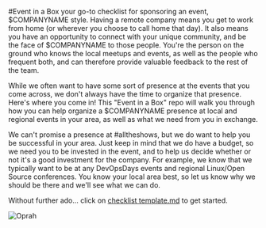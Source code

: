 #Event in a Box
your go-to checklist for sponsoring an event, $COMPANYNAME style.
Having a remote company means you get to work from home (or wherever you choose to call home that day). It also means you have an opportunity to connect with your unique community, and be the face of $COMPANYNAME to those people. You're the person on the ground who knows the local meetups and events, as well as the people who frequent both, and can therefore provide valuable feedback to the rest of the team.

While we often want to have some sort of presence at the events that you come across, we don't always have the time to organize that presence. Here's where you come in! This "Event in a Box" repo will walk you through how you can help organize a $COMPANYNAME presence at local and regional events in your area, as well as what we need from you in exchange.

We can't promise a presence at #alltheshows, but we do want to help you be successful in your area. Just keep in mind that we do have a budget, so we need you to be invested in the event, and to help us decide whether or not it's a good investment for the company. For example, we know that we typically want to be at any DevOpsDays events and regional Linux/Open Source conferences. You know your local area best, so let us know why we should be there and we'll see what we can do.

Without further ado... click on [checklist template.md](https://github.com/mary-grace/event-in-a-box/blob/master/checklist-template.md) to get started.

![Oprah](http://cdn.meme.am/instances/500x/63091256.jpg)
